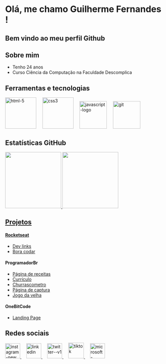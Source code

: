 # Olá, me chamo Guilherme Fernandes !
## Bem vindo ao meu perfil Github

## Sobre mim 

- Tenho 24 anos
- Curso Ciência da Computação na Faculdade Descomplica

## Ferramentas e tecnologias
<img width="100" height="100" src="https://img.icons8.com/plasticine/100/html-5.png" alt="html-5"/> &nbsp;&nbsp;&nbsp; <img width="100" height="100" src="https://img.icons8.com/plasticine/100/css3.png" alt="css3"/> &nbsp;&nbsp;&nbsp; <img width="88" height="88" src="https://img.icons8.com/dusk/100/000000/javascript-logo.png" alt="javascript-logo"/> &nbsp;&nbsp;&nbsp; <img width="88" height="88" src="https://img.icons8.com/color/48/git.png" alt="git"/>

## Estatísticas GitHub

<div>
<a href="https://github.com/guilhermegfg">
<img height="180em" src="https://github-readme-stats.vercel.app/api/top-langs/?username=guilhermegfg&layout=compact&langs_count=7&theme=dracula"/>
<img height="180em" src="https://github-readme-stats.vercel.app/api?username=guilhermegfg&show_icons=true&theme=dracula&include_all_commits=true&count_private=true"/>
</div>

## Projetos
#### Rocketseat 
- [Dev links](https://guilhermegfg.github.io/discover-rocketseat/)
- [Bora codar](https://guilhermegfg.github.io/BoraCodar-Rocketseat/)
#### ProgramadorBr
- [Página de receitas](https://guilhermegfg.github.io/PaginaReceitas-ProgBr/)
- [Currículo](https://guilhermegfg.github.io/Curriculo-ProgBr/)
- [Churrascometro](https://guilhermegfg.github.io/Churrascometro-ProgBr/)
- [Página de captura](https://guilhermegfg.github.io/pagina-captura/)
- [Jogo da velha](https://guilhermegfg.github.io/JogoDaVelha-ProgBr/)
#### OneBitCode
- [Landing Page](https://guilhermegfg.github.io/landingPage-oneBitCode/)
  

## Redes sociais

<a href="https://www.instagram.com/devgfg14/" target="_blank" >
<img width="48" height="48" src="https://img.icons8.com/fluency/48/instagram-new.png" alt="instagram-new"/> </a> &nbsp;&nbsp;&nbsp;  <a target="_blank" href="https://www.linkedin.com/in/guilhermegfg14/"> <img width="48" height="48" src="https://img.icons8.com/color/48/linkedin.png" alt="linkedin"/> </a>  &nbsp;&nbsp;&nbsp;  <a target="_blank" href="https://twitter.com/Devgfg14"> <img width="48" height="48" src="https://img.icons8.com/color/48/twitter--v1.png" alt="twitter--v1"/> </a>  &nbsp;&nbsp;&nbsp;  <a target="_blank" href="https://www.tiktok.com/@devgfg14"> <img width="50" height="50" src="https://img.icons8.com/bubbles/50/tiktok.png" alt="tiktok"/> </a>  &nbsp;&nbsp;&nbsp;  <a target="_blank" href="mailto:guilhermegfg2011@hotmail.com"> <img width="48" height="48" src="https://img.icons8.com/fluency/48/microsoft-outlook-2019.png" alt="microsoft-outlook-2019"/> </a>

